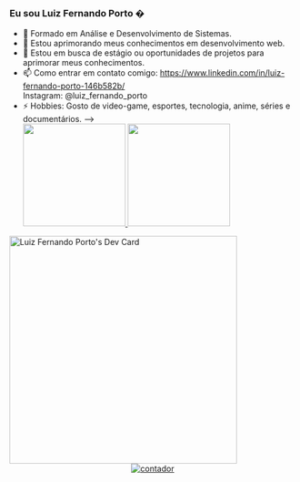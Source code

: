 ### Eu sou Luiz Fernando Porto  �


- 🔭 Formado em  Análise e Desenvolvimento de Sistemas.
- 🌱 Estou aprimorando meus conhecimentos em desenvolvimento web. 
- 👯 Estou em busca de estágio ou oportunidades de projetos para aprimorar meus conhecimentos.
- 📫 Como entrar em contato comigo: https://www.linkedin.com/in/luiz-fernando-porto-146b582b/  
Instagram: @luiz_fernando_porto
- ⚡ Hobbies: Gosto de video-game, esportes, tecnologia, anime, séries e documentários.
--> <div>
  <a href="https://github.com/luizfporto">
  <img height="180em" src="https://github-readme-stats.vercel.app/api?username=luizfporto&show_icons=true&theme=dracula&include_all_commits=true&count_private=true"/>
  <img height="180em" src="https://github-readme-stats.vercel.app/api/top-langs/?username=luizfporto&layout=compact&langs_count=7&theme=dracula"/>
</div>
<a href="https://app.daily.dev/luipilam"><img src="https://api.daily.dev/devcards/a9ca2d70f4494a4fb97d6017ae94058c.png?r=7x3" width="400" alt="Luiz Fernando Porto's Dev Card"/></a>
<div align=center><a href='https://www.counter12.com'><img src='https://www.counter12.com/img-Y0z0d5zw8YBc4A25-1.gif' border='0' alt='contador'></a>
